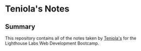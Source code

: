 # Teniola's Notes
## Summary 

This repository contains all of the notes taken by [Teniola's](https://github.com/callmeteni/README/edit/master/README.md) for the Lighthouse Labs Web Development Bootcamp.

